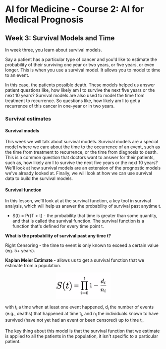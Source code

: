 # AI for Medicine - Course 2: AI for Medical Prognosis

## Week 3: Survival Models and Time
In week three, you learn about survival models. 

Say a patient has a particular type of cancer and you'd like to estimate the probability of their surviving one year or two years, or five years, or even longer. This is when you use a survival model. It allows you to model to time to an event. 

In this case, the patients possible death. These models helped us answer patient questions like, how likely am I to survive the next five years or the next 10 years? Survival models are also used to model the time from treatment to recurrence. So questions like, how likely am I to get a recurrence of this cancer in one-year or in two years. 

### Survival estimates
#### Survival models 
This week we will talk about survival models. Survival models are a special model where we care about the time to the occurrence of an event, such as the time from treatment to recurrence, or the time from diagnosis to death. This is a common question that doctors want to answer for their patients, such as, how likely am I to survive the next five years or the next 10 years? We'll look at how survival models are an extension of the prognostic models we've already looked at. Finally, we will look at how we can use survival data to build the survival models.

#### Survival function
In this lesson, we'll look at at the survival function, a key tool in survival analysis, which will help us answer the probability of survival past anytime t.

- S(t) = Pr(T > t) - the probability that time is greater than some quantity, and that is called the survival function. The survival function is a function that's defined for every time point t. 

<b>What is the probability of survival past any time t?</b>

Right Censoring - the time to event is only known to exceed a certain value (eg. 5+ years).

<b>Kaplan Meier Estimate</b> - allows us to get a survival function that we estimate from a population.

<p align="center"><img src="Images/Kaplan%20Meier.png"></p>

with t<sub>i</sub> a time when at least one event happened, d<sub>i</sub> the number of events (e.g., deaths) that happened at time t<sub>i</sub>, and n<sub>i</sub> the individuals known to have survived (have not yet had an event or been censored) up to time t<sub>i</sub>.

The key thing about this model is that the survival function that we estimate is applied to all the patients in the population, it isn't specific to a particular patient.
